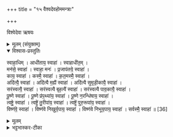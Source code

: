 +++
title = "१५ वैश्वदेवहोममन्त्राः"

+++

विश्वेदेवा ऋषयः
<details><summary>मूलम् (संयुक्तम्)</summary>

स्वाहा॒धिमाधी॑ताय॒ स्वाहा॒ स्वाहाधी॑त॒म्मन॑से॒ स्वाहा॒ स्वाहा॒ मनᳶ॑ प्र॒जाप॑तये॒ स्वाहा॒ काय॒ स्वाहा॒ कस्मै॒ स्वाहा॑ कत॒मस्मै॒ स्वाहाऽदि॑त्यै॒ स्वाहाऽदि॑त्यै म॒ह्यै॑ स्वाहाऽदि॑त्यै सुमृडी॒कायै॒ स्वाहा॒ सर॑स्वत्यै॒ स्वाहा॒ सर॑स्वत्यै बृह॒त्यै॑ स्वाहा॒ सर॑स्वत्यै पाव॒कायै॒ स्वाहा॑ पू॒ष्णे स्वाहा॑ पू॒ष्णे प्र॑प॒थ्या॑य॒ स्वाहा॑ पू॒ष्णे न॒रन्धि॑षाय॒ स्वाहा॒ त्वष्ट्रे॒ स्वाहा॒ त्वष्ट्रे॑ तु॒रीपा॑य॒ स्वाहा॒ त्वष्ट्रे॑ पुरु॒रूपा॑य॒ स्वाहा॒ विष्ण॑वे॒ स्वाहा॒ विष्ण॑वे निखुर्य॒पाय॒ स्वाहा॒ विष्ण॑वे निभूय॒पाय॒ स्वाहा॒ सर्वस्मै॒ स्वाहा॑ ॥ [36]  
</details>

<details open><summary>विश्वास-प्रस्तुतिः</summary>

स्वाहा॒धिम् । आधी॑ताय॒ स्वाहा॑ ।  स्वाहाधी॑त॒म् ।  
मन॑से॒ स्वाहा॑ ।  स्वाहा॒ मनः॑ । प्र॒जाप॑तये॒ स्वाहा॑ ।  
काय॒ स्वाहा॑ । कस्मै॒ स्वाहा॑ ।  क॒त॒मस्मै॒ स्वाहा॑ ।  
अदि॑त्यै॒ स्वाहा॑ । अदि॑त्यै म॒ह्यै॑ स्वाहा॑ । अदि॑त्यै सुमृडी॒कायै॒ स्वाहा॑ ।  
सर॑स्वत्यै॒ स्वाहा॑ । सर॑स्वत्यै बृह॒त्यै॑ स्वाहा॑ । सर॑स्वत्यै पाव॒कायै॒ स्वाहा॑ ।  
पू॒ष्णे स्वाहा॑ । पू॒ष्णे प्र॑प॒थ्या॑य॒ स्वाहा॑ । पू॒ष्णे न॒रन्धि॑षाय॒ स्वाहा॑ ।  
त्वष्ट्रे॒ स्वाहा॑ । त्वष्ट्रे॑ तु॒रीपा॑य॒ स्वाहा॑ । त्वष्ट्रे॑ पुरु॒रूपा॑य॒ स्वाहा॑ ।  
विष्ण॑वे॒ स्वाहा॑ । विष्ण॑वे निखुर्य॒पाय॒ स्वाहा॑ । विष्ण॑वे निभूय॒पाय॒ स्वाहा॑ । सर्वस्मै॒ स्वाहा॑ ॥ [36]  
</details>

<details><summary>मूलम्</summary>

स्वाहा॒धिम् । आधी॑ताय॒ स्वाहा॑ ।  स्वाहाधी॑त॒म् ।  
मन॑से॒ स्वाहा॑ ।  स्वाहा॒ मनः॑ । प्र॒जाप॑तये॒ स्वाहा॑ ।  
काय॒ स्वाहा॑ । कस्मै॒ स्वाहा॑ ।  क॒त॒मस्मै॒ स्वाहा॑ ।  
अदि॑त्यै॒ स्वाहा॑ । अदि॑त्यै म॒ह्यै॑ स्वाहा॑ । अदि॑त्यै सुमृडी॒कायै॒ स्वाहा॑ ।  
सर॑स्वत्यै॒ स्वाहा॑ । सर॑स्वत्यै बृह॒त्यै॑ स्वाहा॑ । सर॑स्वत्यै पाव॒कायै॒ स्वाहा॑ ।  
पू॒ष्णे स्वाहा॑ । पू॒ष्णे प्र॑प॒थ्या॑य॒ स्वाहा॑ । पू॒ष्णे न॒रन्धि॑षाय॒ स्वाहा॑ ।  
त्वष्ट्रे॒ स्वाहा॑ । त्वष्ट्रे॑ तु॒रीपा॑य॒ स्वाहा॑ । त्वष्ट्रे॑ पुरु॒रूपा॑य॒ स्वाहा॑ ।  
विष्ण॑वे॒ स्वाहा॑ । विष्ण॑वे निखुर्य॒पाय॒ स्वाहा॑ । विष्ण॑वे निभूय॒पाय॒ स्वाहा॑ । सर्वस्मै॒ स्वाहा॑ ॥ [36]  
</details>

<details><summary>भट्टभास्कर-टीका</summary>

1अथ वैश्वदेवानि जुहोति - स्वाहाधिमित्यादि ॥ अत्र त्रीणि पूर्वाणि दीक्षायां समस्तानि रात्रिहोमेषु । आधीयतेऽनेनेत्याधिः । बुद्धिः । 'उपसर्गे घोः किः' व्यत्ययेन द्वितीया । आधीताय आध्यानाय पर्याप्तो भवतु । ध्यायतेः छान्दसं संप्रसारणम् । किमर्थं अस्थाने इदं स्वाहाकारं करोति! उभयतस्स्वाहाकारा मन्त्राः । यद्वा - प्रथमे स्वाहाकारे जुहोतिः आदानार्थे वर्तते सुष्ठु आददे इति । तेन कर्मण्येव द्वितीया । अयमर्थः - आधिं स्वाहा जुहोमि आधीतार्थं आधीतस्य सिद्धये । जुहोतेः शपो लुक्, मिपो ढादेशः, 'गतिर्गतौ' इति निघातः, गतिना च समासः । व्युत्पत्त्यनवधारणादनवग्रहः । द्वितीयस्वाहाकारः प्रदानार्थः । एवं सर्वत्र । आधीतं आध्यातं मनसे पर्याप्तं भवतु । मनश्च प्रजापतये यजमानाय वा पर्याप्तं भवतु । काय प्रजापतये । संज्ञात्वात्सर्वनामत्वाभावः । कस्मै अज्ञातस्वरूपाय । सार्वात्म्यात् सर्वनामत्वम् । कतमस्मै अनिर्धारितविशेषात्मने । अदित्यै पृथिव्यै देवमात्रे वा । मह्यै महत्यै सुमृडीकायै सुसुखायै सुष्ठु वा सुखयित्र्यै । पावकायै शोधयित्र्यै 'पावकादीनां छन्दसि' इतीत्वाभावः । पूष्णे । उदात्तनिवृत्तिस्वरेण विभक्तिरुदात्ता । प्रपथ्याय प्रकृष्टः पन्थाः प्रपथः तस्मै हिताय । तत्र भवाय वा । नरन्धिषाय नराणां धारयित्रे । दधातेः छान्दसः खच्, भष्भावश्च । पूर्वपदान्तोदात्तत्वं च । तुरीपाय तूर्णमाप्नुवते । पृषोदरादिः । पुरुरूपाय । 'परादिश्छन्दसि' इत्युत्तरपदाद्युदात्तत्वम् । निखुर्यपाय खुरच्छेदने नियमेन पापरोगादिभिः बाध्यमानानां जनानां पात्रे । छान्दसः क्यप् । निभूयपाय न्यग्भवनीयाः कर्मभिः निभूयाः तेषां पात्रे । पूर्ववत्क्यप् । गतमन्यत् ॥

इति सप्तमे तृतीये पञ्चदशोनुवाकः ॥  
</details>
